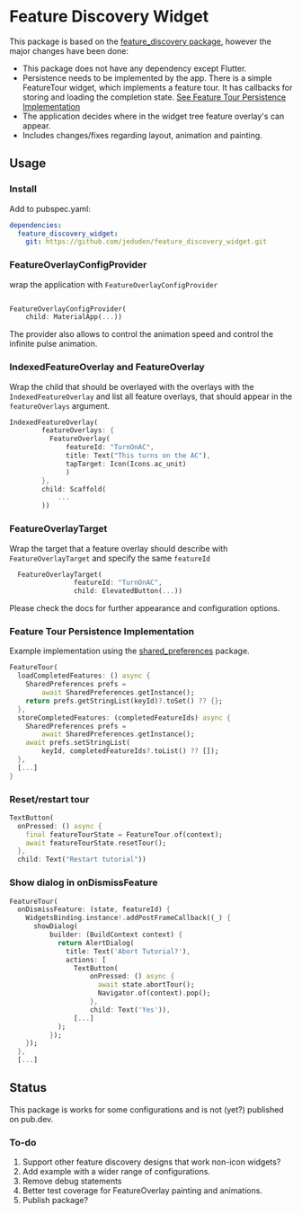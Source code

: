 # Feature Discovery Widget

This package is based on the [feature_discovery package](https://pub.dev/packages/feature_discovery/), however the major changes have been done:

- This package does not have any dependency except Flutter.
- Persistence needs to be implemented by the app. There is a simple FeatureTour widget, which implements a feature tour. It has callbacks for storing and loading the completion state. [See Feature Tour Persistence Implementation](#Feature-Tour-Persistence-Implementation)
- The application decides where in the widget tree feature overlay's can appear.
- Includes changes/fixes regarding layout, animation and painting.

## Usage

### Install

Add to pubspec.yaml:

```yaml
dependencies:
  feature_discovery_widget:
    git: https://github.com/jeduden/feature_discovery_widget.git
```

### FeatureOverlayConfigProvider

wrap the application with `FeatureOverlayConfigProvider`

```dart

FeatureOverlayConfigProvider(
    child: MaterialApp(...))

```

The provider also allows to control the animation speed and control the infinite pulse animation.

### IndexedFeatureOverlay and FeatureOverlay

Wrap the child that should be overlayed with the overlays with the `IndexedFeatureOverlay` and list all feature overlays, that should appear in the `featureOverlays` argument. 

```dart
IndexedFeatureOverlay(
        featureOverlays: {
          FeatureOverlay(
              featureId: "TurnOnAC",
              title: Text("This turns on the AC"),
              tapTarget: Icon(Icons.ac_unit)
              )
        },
        child: Scaffold(
            ...
        ))
```

### FeatureOverlayTarget

Wrap the target that a feature overlay should describe with `FeatureOverlayTarget` and specify the same `featureId`

```dart
  FeatureOverlayTarget(
                featureId: "TurnOnAC",
                child: ElevatedButton(...))
```

Please check the docs for further appearance and configuration options.

### Feature Tour Persistence Implementation

Example implementation using the [shared_preferences](https://pub.dev/packages/shared_preferences) package.

```dart
FeatureTour(
  loadCompletedFeatures: () async {
    SharedPreferences prefs =
        await SharedPreferences.getInstance();
    return prefs.getStringList(keyId)?.toSet() ?? {};
  },
  storeCompletedFeatures: (completedFeatureIds) async {
    SharedPreferences prefs =
        await SharedPreferences.getInstance();
    await prefs.setStringList(
        keyId, completedFeatureIds?.toList() ?? []);
  },
  [...]
}
```

### Reset/restart tour

```dart
TextButton(
  onPressed: () async {
    final featureTourState = FeatureTour.of(context);
    await featureTourState.resetTour();
  },
  child: Text("Restart tutorial"))
```

### Show dialog in onDismissFeature

```dart
FeatureTour(
  onDismissFeature: (state, featureId) {
    WidgetsBinding.instance!.addPostFrameCallback((_) {
      showDialog(
          builder: (BuildContext context) {
            return AlertDialog(
              title: Text('Abort Tutorial?'),
              actions: [
                TextButton(
                    onPressed: () async {
                      await state.abortTour();
                      Navigator.of(context).pop();
                    },
                    child: Text('Yes')),
                [...]
            );
          });
    });
  },
  [...]
```

## Status

This package is works for some configurations and is not (yet?) published on pub.dev.

### To-do
   
1. Support other feature discovery designs that work non-icon widgets?
2. Add example with a wider range of configurations.
3. Remove debug statements
4. Better test coverage for FeatureOverlay painting and animations.
5. Publish package?